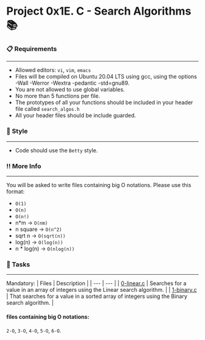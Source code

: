 # Project 0x1E. C - Search Algorithms 📚

### 📋 Requirements
***
* Allowed editors: `vi`, `vim`, `emacs`
* Files will be compiled on Ubuntu 20.04 LTS using gcc, using the options -Wall -Werror -Wextra -pedantic -std=gnu89.
* You are not allowed to use global variables.
* No more than 5 functions per file.
* The prototypes of all your functions should be included in your header file called `search_algos.h`
* All your header files should be include guarded.

### 🎨 Style
***
* Code should use the `Betty` style.

### :bangbang: More Info
***
You will be asked to write files containing big O notations. Please use this format:

* `O(1)`
* `O(n)`
* `O(n!)`
* n*m -> `O(nm)`
* n square -> `O(n^2)`
* sqrt n -> `O(sqrt(n))`
* log(n) -> `O(log(n))`
* n * log(n) -> `O(nlog(n))`


### 🎯 Tasks
***
Mandatory:
| Files | Description |
| --- | --- |
| [0-linear.c]() | Searches for a value in an array of integers using the Linear search algorithm. |
| [1-binary.c]() | That searches for a value in a sorted array of integers using the Binary search algorithm. |

#### files containing big O notations:

`2-O`, `3-O`, `4-O`, `5-O`, `6-O`.